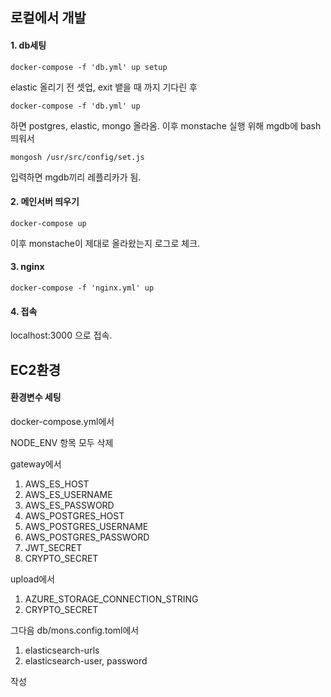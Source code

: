 ## 로컬에서 개발

#### 1. db세팅

```
docker-compose -f 'db.yml' up setup
```

elastic 올리기 전 셋업, exit 뱉을 때 까지 기다린 후

```
docker-compose -f 'db.yml' up
```

하면 postgres, elastic, mongo 올라옴.
이후 monstache 실행 위해 mgdb에 bash 띄워서

```
mongosh /usr/src/config/set.js
```

입력하면 mgdb끼리 레플리카가 됨.

#### 2. 메인서버 띄우기

```
docker-compose up
```

이후 monstache이 제대로 올라왔는지 로그로 체크.

#### 3. nginx

```
docker-compose -f 'nginx.yml' up
```

#### 4. 접속

localhost:3000 으로 접속.

## EC2환경

#### 환경변수 세팅

docker-compose.yml에서

NODE_ENV 항목 모두 삭제

gateway에서

1. AWS_ES_HOST
2. AWS_ES_USERNAME
3. AWS_ES_PASSWORD
4. AWS_POSTGRES_HOST
5. AWS_POSTGRES_USERNAME
6. AWS_POSTGRES_PASSWORD
7. JWT_SECRET
8. CRYPTO_SECRET

upload에서

1. AZURE_STORAGE_CONNECTION_STRING
2. CRYPTO_SECRET

그다음 db/mons.config.toml에서

1. elasticsearch-urls
2. elasticsearch-user, password

작성
